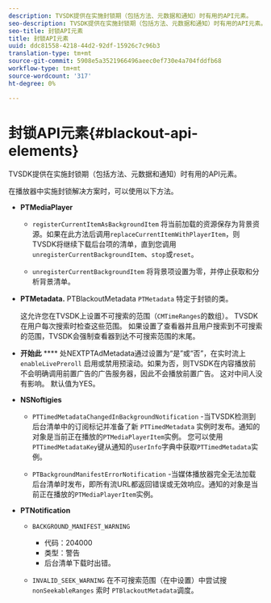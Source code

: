 ```yaml
---
description: TVSDK提供在实施封锁期（包括方法、元数据和通知）时有用的API元素。
seo-description: TVSDK提供在实施封锁期（包括方法、元数据和通知）时有用的API元素。
seo-title: 封锁API元素
title: 封锁API元素
uuid: ddc81558-4218-44d2-92df-15926c7c96b3
translation-type: tm+mt
source-git-commit: 5908e5a3521966496aeec0ef730e4a704fddfb68
workflow-type: tm+mt
source-wordcount: '317'
ht-degree: 0%

---
```



# 封锁API元素{#blackout-api-elements}

TVSDK提供在实施封锁期（包括方法、元数据和通知）时有用的API元素。

在播放器中实施封锁解决方案时，可以使用以下方法。

* **PTMediaPlayer**

   * `registerCurrentItemAsBackgroundItem` 将当前加载的资源保存为背景资源。如果在此方法后调用`replaceCurrentItemWithPlayerItem`，则TVSDK将继续下载后台项的清单，直到您调用`unregisterCurrentBackgroundItem`、`stop`或`reset`。

   * `unregisterCurrentBackgroundItem` 将背景项设置为零，并停止获取和分析背景清单。

* **PTMetadata.** PTBlackoutMetadata `PTMetadata` 特定于封锁的类。

   这允许您在TVSDK上设置不可搜索的范围（`CMTimeRanges`的数组）。 TVSDK在用户每次搜索时检查这些范围。 如果设置了查看器并且用户搜索到不可搜索的范围，TVSDK会强制查看器到达不可搜索范围的末尾。

* **开始此** **** 处NEXTPTAdMetadata通过设置为“是”或“否”，在实时流上 `enableLivePreroll` 启用或禁用预滚动。如果为否，则TVSDK在内容播放前不会明确调用前置广告的广告服务器，因此不会播放前置广告。 这对中间人没有影响。 默认值为YES。

* **NSNoftigies**

   * `PTTimedMetadataChangedInBackgroundNotification` -当TVSDK检测到后台清单中的订阅标记并准备了新 `PTTimedMetadata` 实例时发布。通知的对象是当前正在播放的`PTMediaPlayerItem`实例。 您可以使用`PTTimedMetadataKey`键从通知的`userInfo`字典中获取`PTTimedMetadata`实例。

   * `PTBackgroundManifestErrorNotification` -当媒体播放器完全无法加载后台清单时发布，即所有流URL都返回错误或无效响应。通知的对象是当前正在播放的`PTMediaPlayerItem`实例。

* **PTNotification**

   * `BACKGROUND_MANIFEST_WARNING`

      * 代码：204000
      * 类型：警告
      * 后台清单下载时出错。
   * `INVALID_SEEK_WARNING` 在不可搜索范围（在中设置）中尝试搜 `nonSeekableRanges` 索时 `PTBlackoutMetadata`调度。


